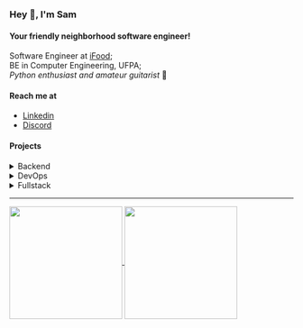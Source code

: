 ### Hey 👋, I'm Sam
#### Your friendly neighborhood software engineer!

Software Engineer at [iFood](https://www.linkedin.com/company/ifood-/);<br>
BE in Computer Engineering, UFPA;<br>
*Python enthusiast and amateur guitarist* 🎸

#### Reach me at
- [Linkedin](https://www.linkedin.com/in/samanthalasilva/)
- [Discord](discordapp.com/users/350073469658071072)

#### Projects

<details>
  <summary>Backend</summary>
  
  1. [Simple shop simulation](https://github.com/CylonSam/go-shop) &rarr; Go, PostgreSQL.
  2. [Hanging Game with Web Scraping](https://github.com/CylonSam/Scrap-Forca) &rarr; Python, BeautifulSoup.
  3. [Battleship Game](https://github.com/CylonSam/Battleship.git) &rarr; Java.
  4. [Calculator](https://github.com/CylonSam/Calculadora) &rarr; Java, Swing.

</details>

<!-- <details>
  <summary>Frontend</summary>

</details> -->

<details>
  <summary>DevOps</summary>
  
  1. [Terraform Pub/Sub](https://github.com/CylonSam/terraform-pubsub) &rarr; Terraform, Google Cloud Pub/Sub, Github Actions.

</details>

<details>
  <summary>Fullstack</summary>
  
  1. [Index Card Generator](https://github.com/CylonSam/ficat-vue) &rarr; MySQL, Node, Vue, Nuxt.

</details>

---

<a href="https://github.com/anuraghazra/github-readme-stats">
  <img height=200 align="center" src="https://github-readme-stats.vercel.app/api?username=cylonsam" />
</a>
<a href="https://github.com/anuraghazra/convoychat">
  <img height=200 align="center" src="https://github-readme-stats.vercel.app/api/top-langs?username=cylonsam&layout=compact&langs_count=8&card_width=320" />
</a>

